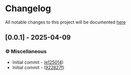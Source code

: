 # Changelog

All notable changes to this project will be documented [here](https://github.com/mr-pmillz/alpine-bash-tini/blob/main/CHANGELOG.md?ref_type=heads)

## [0.0.1] - 2025-04-09

### ⚙️  Miscellaneous

- Initial commit - ([e125014](https://github.com/mr-pmillz/alpine-bash-tini/commit/e1250140c0a9106ed0417d62ad5b693b96b0217e))
- Initial commit - ([922827f](https://github.com/mr-pmillz/alpine-bash-tini/commit/922827fa860c15584018205542ec7ffd51e27934))

<!-- generated by git-cliff -->
